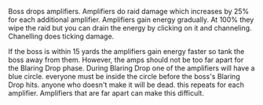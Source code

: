 Boss drops amplifiers. Amplifiers do raid damage which increases by 25% for each additional amplifier. Amplifiers gain energy gradually. At 100% they wipe the raid but you can drain the energy by clicking on it and channeling. Chanelling does ticking damage.

If the boss is within 15 yards the amplifiers gain energy faster so tank the boss away from them. However, the amps should not be too far apart for the Blaring Drop phase. During Blaring Drop one of the amplifiers will have a blue circle. everyone must be inside the circle before the boss's Blaring Drop hits. anyone who doesn't make it will be dead. this repeats for each amplifier. Amplifiers that are far apart can make this difficult.
